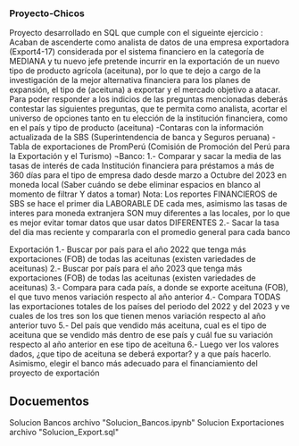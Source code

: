 ### Proyecto-Chicos
Proyecto desarrollado en SQL que cumple con el sigueinte ejercicio :
Acaban de ascenderte como analista de datos de una empresa exportadora (Export4-17) considerada por el sistema financiero en la categoría de MEDIANA y tu nuevo jefe pretende incurrir en la exportación de un nuevo tipo de producto agrícola (aceituna), por lo que te dejo a cargo de la investigación de la mejor alternativa financiera para los planes de expansión, el tipo de (aceituna) a exportar y el mercado objetivo a atacar. Para poder responder a los indicios de las preguntas mencionadas deberás contestar las siguientes preguntas, que te permita como analista, acortar el universo de opciones tanto en tu elección de la institución financiera, como en el país y tipo de producto (aceituna) 
-Contaras con la información actualizada de la SBS (Superintendencia de banca y Seguros peruana)
-Tabla de exportaciones de PromPerú (Comisión de Promoción del Perú para la Exportación y el Turismo)
¬Banco: 
1.- Comparar y sacar la media de las tasas de interés de cada Institución financiera para préstamos a más de 360 días para el tipo de empresa dado desde marzo a Octubre del 2023 en moneda local (Saber cuándo se debe eliminar espacios en blanco al momento de filtrar Y datos a tomar)
Nota: Los reportes FINANCIEROS de SBS se hace el primer dia LABORABLE DE cada mes, asimismo las tasas de interes para moneda extranjera SON muy diferentes a las locales, por lo que es mejor evitar tomar datos que usar datos DIFERENTES
2.- Sacar la tasa del dia mas reciente y compararla con el promedio general para cada banco

Exportación
1.- Buscar por país para el año 2022 que tenga más exportaciones (FOB) de todas las aceitunas (existen variedades de aceitunas)
2.- Buscar por país para el año 2023 que tenga más exportaciones (FOB) de todas las aceitunas (existen variedades de aceitunas)
3.- Compara para cada país, a donde se exporte aceituna (FOB), el que tuvo menos variación respecto al año anterior
4.- Compara TODAS las exportaciones totales de los países del periodo del 2022 y del 2023 y ve cuales de los tres son los que tienen menos variación respecto al año anterior tuvo
5.- Del país que vendido más aceituna, cual es el tipo de aceituna que se vendido más dentro de ese país y cuál fue su variación respecto al año anterior en ese tipo de aceituna 
6.- Luego ver los valores dados, ¿que tipo de aceituna se deberá exportar? y a que país hacerlo. Asimismo, elegir el banco más adecuado para el financiamiento del proyecto de exportación
## Docuementos 
Solucion Bancos archivo "Solucion_Bancos.ipynb"
Solucion Exportaciones archivo "Solucion_Export.sql"
